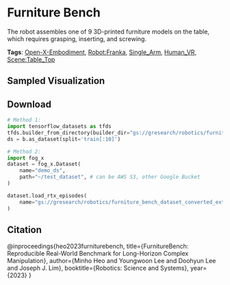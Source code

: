 # Furniture Bench

The robot assembles one of 9 3D-printed furniture models on the table, which requires grasping, inserting, and screwing.

**Tags**: [Open-X-Embodiment](https://github.com/youliangtan/oxe_contrib/tree/main/pages/tags/Open-X-Embodiment.md), [Robot:Franka](https://github.com/youliangtan/oxe_contrib/tree/main/pages/tags/Robot:Franka.md), [Single_Arm](https://github.com/youliangtan/oxe_contrib/tree/main/pages/tags/Single_Arm.md), [Human_VR](https://github.com/youliangtan/oxe_contrib/tree/main/pages/tags/Human_VR.md), [Scene:Table_Top](https://github.com/youliangtan/oxe_contrib/tree/main/pages/tags/Scene:Table_Top.md)

## Sampled Visualization



## Download


```python
# Method 1: 
import tensorflow_datasets as tfds
tfds.builder_from_directory(builder_dir="gs://gresearch/robotics/furniture_bench_dataset_converted_externally_to_rlds/0.1.0")
ds = b.as_dataset(split='train[:10]')

# Method 2:
import fog_x
dataset = fog_x.Dataset(
    name="demo_ds",
    path="~/test_dataset", # can be AWS S3, other Google Bucket
)  

dataset.load_rtx_episodes(
    name="gs://gresearch/robotics/furniture_bench_dataset_converted_externally_to_rlds/0.1.0",
)
```


## Citation

@inproceedings{heo2023furniturebench,
  title={FurnitureBench: Reproducible Real-World Benchmark for Long-Horizon Complex Manipulation},
  author={Minho Heo and Youngwoon Lee and Doohyun Lee and Joseph J. Lim},
  booktitle={Robotics: Science and Systems},
  year={2023}
}
